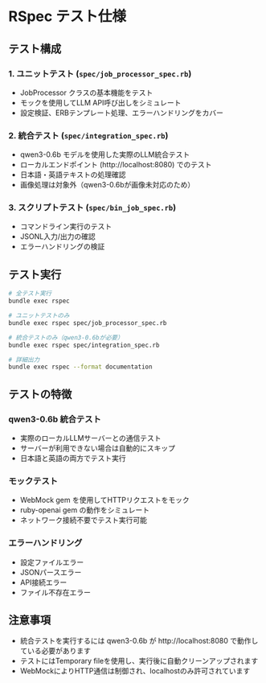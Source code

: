 # RSpec テスト仕様

## テスト構成

### 1. ユニットテスト (`spec/job_processor_spec.rb`)
- JobProcessor クラスの基本機能をテスト
- モックを使用してLLM API呼び出しをシミュレート
- 設定検証、ERBテンプレート処理、エラーハンドリングをカバー

### 2. 統合テスト (`spec/integration_spec.rb`)
- qwen3-0.6b モデルを使用した実際のLLM統合テスト
- ローカルエンドポイント (http://localhost:8080) でのテスト
- 日本語・英語テキストの処理確認
- 画像処理は対象外（qwen3-0.6bが画像未対応のため）

### 3. スクリプトテスト (`spec/bin_job_spec.rb`)
- コマンドライン実行のテスト
- JSONL入力/出力の確認
- エラーハンドリングの検証

## テスト実行

```bash
# 全テスト実行
bundle exec rspec

# ユニットテストのみ
bundle exec rspec spec/job_processor_spec.rb

# 統合テストのみ（qwen3-0.6bが必要）
bundle exec rspec spec/integration_spec.rb

# 詳細出力
bundle exec rspec --format documentation
```

## テストの特徴

### qwen3-0.6b 統合テスト
- 実際のローカルLLMサーバーとの通信テスト
- サーバーが利用できない場合は自動的にスキップ
- 日本語と英語の両方でテスト実行

### モックテスト
- WebMock gem を使用してHTTPリクエストをモック
- ruby-openai gem の動作をシミュレート
- ネットワーク接続不要でテスト実行可能

### エラーハンドリング
- 設定ファイルエラー
- JSONパースエラー  
- API接続エラー
- ファイル不存在エラー

## 注意事項

- 統合テストを実行するには qwen3-0.6b が http://localhost:8080 で動作している必要があります
- テストにはTemporary fileを使用し、実行後に自動クリーンアップされます
- WebMockによりHTTP通信は制御され、localhostのみ許可されています